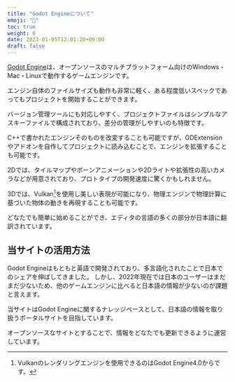 ```yaml
---
title: "Godot Engineについて"
emoji: "📝"
toc: true
weight: 0
date: 2023-01-05T12:01:20+09:00
draft: false
---
```


[Godot Engine](https://godotengine.org/)は、オープンソースのマルチプラットフォーム向けのWindows・Mac・Linuxで動作するゲームエンジンです。

エンジン自体のファイルサイズも動作も非常に軽く、ある程度低いスペックであってもプロジェクトを開始することができます。

バージョン管理ツールにも対応しやすく、プロジェクトファイルはシンプルなアスキーファイルで構成されており、差分の管理がしやすいのも特徴です。

C++で書かれたエンジンそのものを改変することも可能ですが、GDExtensionやアドオンを自作してプロジェクトに読み込むことで、エンジンを拡張することも可能です。

2Dでは、タイルマップやボーンアニメーションや2Dライトや拡張性の高いカメラなどが用意されており、プロトタイプの開発速度に驚くかもしれません。

3Dでは、Vulkan[^1]を使用し美しい表現が可能になり、物理エンジンで物理計算に基づいた物体の動きを再現することも可能です。

どなたでも簡単に始めることができ、エディタの言語の多くの部分が日本語に翻訳されています。

[^1]: Vulkanのレンダリングエンジンを使用できるのはGodot Engine4.0からです。

## 当サイトの活用方法

Godot Engineはもともと英語で開発されており、多言語化されたことで日本でのシェアを伸ばしてきました。
しかし、2022年現在では日本のユーザーはまだまだ少ないため、他のゲームエンジンに比べると日本語の情報が少ないのが課題と言えます。

当サイトはGodot Engineに関するナレッジベースとして、日本語の情報を取り扱うポータルサイトを目指しています。

オープンソースなサイトとすることで、情報をどなたでも更新できるように運営しています。